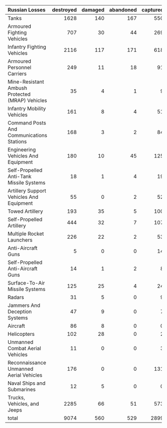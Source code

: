 | Russian Losses                                   |   destroyed |   damaged |   abandoned |   captured |   total |
|:-------------------------------------------------|------------:|----------:|------------:|-----------:|--------:|
| Tanks                                            |        1628 |       140 |         167 |        550 |    2485 |
| Armoured Fighting Vehicles                       |         707 |        30 |          44 |        269 |    1050 |
| Infantry Fighting Vehicles                       |        2116 |       117 |         171 |        618 |    3022 |
| Armoured Personnel Carriers                      |         249 |        11 |          18 |         91 |     369 |
| Mine-Resistant Ambush Protected  (MRAP) Vehicles |          35 |         4 |           1 |          9 |      49 |
| Infantry Mobility Vehicles                       |         161 |         8 |           4 |         51 |     224 |
| Command Posts And Communications Stations        |         168 |         3 |           2 |         84 |     257 |
| Engineering Vehicles And Equipment               |         180 |        10 |          45 |        125 |     360 |
| Self-Propelled Anti-Tank Missile Systems         |          18 |         1 |           4 |         19 |      42 |
| Artillery Support Vehicles And Equipment         |          55 |         0 |           2 |         52 |     109 |
| Towed Artillery                                  |         193 |        35 |           5 |        100 |     333 |
| Self-Propelled Artillery                         |         444 |        32 |           7 |        107 |     590 |
| Multiple Rocket Launchers                        |         226 |        22 |           2 |         53 |     303 |
| Anti-Aircraft Guns                               |           5 |         0 |           0 |         14 |      19 |
| Self-Propelled Anti-Aircraft Guns                |          14 |         1 |           2 |          8 |      25 |
| Surface-To-Air Missile Systems                   |         125 |        25 |           4 |         24 |     178 |
| Radars                                           |          31 |         5 |           0 |          9 |      45 |
| Jammers And Deception Systems                    |          47 |         9 |           0 |          7 |      63 |
| Aircraft                                         |          86 |         8 |           0 |          0 |      94 |
| Helicopters                                      |         102 |        28 |           0 |          2 |     132 |
| Unmanned Combat Aerial Vehicles                  |          11 |         0 |           0 |          3 |      14 |
| Reconnaissance Unmanned Aerial Vehicles          |         176 |         0 |           0 |        131 |     307 |
| Naval Ships and Submarines                       |          12 |         5 |           0 |          0 |      17 |
| Trucks, Vehicles, and Jeeps                      |        2285 |        66 |          51 |        573 |    2975 |
| total                                            |        9074 |       560 |         529 |       2899 |   13062 |